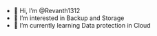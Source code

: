 - 👋 Hi, I’m @Revanth1312
- 👀 I’m interested in Backup and Storage
- 🌱 I’m currently learning Data protection in Cloud

<!---
Revanth1312/Revanth1312 is a ✨ special ✨ repository because its `README.md` (this file) appears on your GitHub profile.
You can click the Preview link to take a look at your changes.
--->
